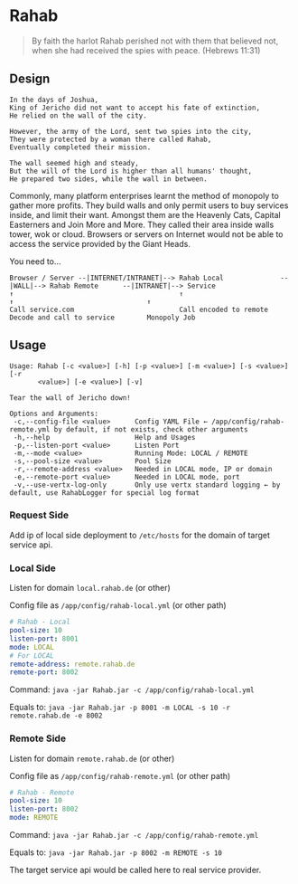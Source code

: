 # Rahab

> By faith the harlot Rahab perished not with them that believed not, when she had received the spies with peace. (Hebrews 11:31)

## Design

```
In the days of Joshua,
King of Jericho did not want to accept his fate of extinction,
He relied on the wall of the city.

However, the army of the Lord, sent two spies into the city,
They were protected by a woman there called Rahab,
Eventually completed their mission.

The wall seemed high and steady,
But the will of the Lord is higher than all humans' thought,
He prepared two sides, while the wall in between.
```

Commonly, many platform enterprises learnt the method of monopoly to gather more profits.
They build walls and only permit users to buy services inside, and limit their want.
Amongst them are the Heavenly Cats, Capital Easterners and Join More and More. 
They called their area inside walls tower, wok or cloud.
Browsers or servers on Internet would not be able to access the service provided by the Giant Heads.

You need to...

```
Browser / Server --|INTERNET/INTRANET|--> Rahab Local              --|WALL|--> Rahab Remote      --|INTRANET|--> Service
↑                                         ↑                                    ↑                                 ↑
Call service.com                          Call encoded to remote               Decode and call to service        Monopoly Job
```

## Usage

```
Usage: Rahab [-c <value>] [-h] [-p <value>] [-m <value>] [-s <value>] [-r
       <value>] [-e <value>] [-v]

Tear the wall of Jericho down!

Options and Arguments:
 -c,--config-file <value>      Config YAML File ← /app/config/rahab-remote.yml by default, if not exists, check other arguments
 -h,--help                     Help and Usages
 -p,--listen-port <value>      Listen Port
 -m,--mode <value>             Running Mode: LOCAL / REMOTE
 -s,--pool-size <value>        Pool Size
 -r,--remote-address <value>   Needed in LOCAL mode, IP or domain
 -e,--remote-port <value>      Needed in LOCAL mode, port
 -v,--use-vertx-log-only       Only use vertx standard logging ← by default, use RahabLogger for special log format

```

### Request Side

Add ip of local side deployment to `/etc/hosts` for the domain of target service api.

### Local Side

Listen for domain `local.rahab.de` (or other)

Config file as `/app/config/rahab-local.yml` (or other path)

```yaml
# Rahab - Local
pool-size: 10
listen-port: 8001
mode: LOCAL
# For LOCAL
remote-address: remote.rahab.de
remote-port: 8002
```

Command: `java -jar Rahab.jar -c /app/config/rahab-local.yml`

Equals to: `java -jar Rahab.jar -p 8001 -m LOCAL -s 10 -r remote.rahab.de -e 8002`

### Remote Side

Listen for domain `remote.rahab.de` (or other)

Config file as `/app/config/rahab-remote.yml` (or other path)

```yaml
# Rahab - Remote
pool-size: 10
listen-port: 8002
mode: REMOTE
```

Command: `java -jar Rahab.jar -c /app/config/rahab-remote.yml`

Equals to: `java -jar Rahab.jar -p 8002 -m REMOTE -s 10`

The target service api would be called here to real service provider.